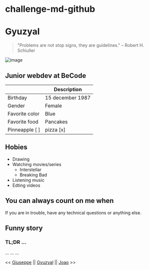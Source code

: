 # challenge-md-github

# Gyuzyal

> "Problems are not stop signs, they are guidelines." – Robert H. Schiuller

![image](https://user-images.githubusercontent.com/84728899/119985513-06e30000-bfc3-11eb-96ae-20b976af2b08.png)

## Junior webdev at BeCode


|             | Description |
| ----------- | ----------- |
| Birthday    | 15 december 1987|
| Gender      | Female |
| Favorite color | Blue |
| Favorite food  | Pancakes |
| Pinneapple  [ ] | pizza [x]|

## Hobies

* Drawing
* Watching movies/series
  - Interstellar
  - Breaking Bad
* Listening music
* Edting videos


## You can always count on me when
If you are in trouble, have any technical questions or anything else.

## Funny story
### TL;DR ... 
...
...
...



<< [Giuseppe](https://github.com/Giuseppemoi/challenge-markdown) || [Gyuzyal](https://github.com/Gyuzyal/challenge-md-github) || [Joao](https://github.com/JPRA-Dev/challenge-markdown/blob/master/README.md) >>
